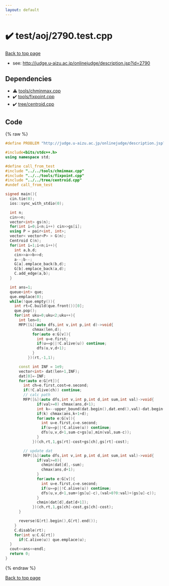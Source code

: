 ```yaml
---
layout: default
---
```


<!-- mathjax config similar to math.stackexchange -->
<script type="text/javascript" async
  src="https://cdnjs.cloudflare.com/ajax/libs/mathjax/2.7.5/MathJax.js?config=TeX-MML-AM_CHTML">
</script>
<script type="text/x-mathjax-config">
  MathJax.Hub.Config({
    TeX: { equationNumbers: { autoNumber: "AMS" }},
    tex2jax: {
      inlineMath: [ ['$','$'] ],
      processEscapes: true
    },
    "HTML-CSS": { matchFontHeight: false },
    displayAlign: "left",
    displayIndent: "2em"
  });
</script>

<script type="text/javascript" src="https://cdnjs.cloudflare.com/ajax/libs/jquery/3.4.1/jquery.min.js"></script>
<script src="https://cdn.jsdelivr.net/npm/jquery-balloon-js@1.1.2/jquery.balloon.min.js" integrity="sha256-ZEYs9VrgAeNuPvs15E39OsyOJaIkXEEt10fzxJ20+2I=" crossorigin="anonymous"></script>
<script type="text/javascript" src="../../../assets/js/copy-button.js"></script>
<link rel="stylesheet" href="../../../assets/css/copy-button.css" />


# :heavy_check_mark: test/aoj/2790.test.cpp


<a href="../../../index.html">Back to top page</a>

* see: <a href="http://judge.u-aizu.ac.jp/onlinejudge/description.jsp?id=2790">http://judge.u-aizu.ac.jp/onlinejudge/description.jsp?id=2790</a>


## Dependencies
* :warning: <a href="../../../library/tools/chminmax.cpp.html">tools/chminmax.cpp</a>
* :heavy_check_mark: <a href="../../../library/tools/fixpoint.cpp.html">tools/fixpoint.cpp</a>
* :heavy_check_mark: <a href="../../../library/tree/centroid.cpp.html">tree/centroid.cpp</a>


## Code
{% raw %}
```cpp
#define PROBLEM "http://judge.u-aizu.ac.jp/onlinejudge/description.jsp?id=2790"

#include<bits/stdc++.h>
using namespace std;

#define call_from_test
#include "../../tools/chminmax.cpp"
#include "../../tools/fixpoint.cpp"
#include "../../tree/centroid.cpp"
#undef call_from_test

signed main(){
  cin.tie(0);
  ios::sync_with_stdio(0);

  int n;
  cin>>n;
  vector<int> gs(n);
  for(int i=0;i<n;i++) cin>>gs[i];
  using P = pair<int, int>;
  vector< vector<P> > G(n);
  Centroid C(n);
  for(int i=1;i<n;i++){
    int a,b,d;
    cin>>a>>b>>d;
    a--;b--;
    G[a].emplace_back(b,d);
    G[b].emplace_back(a,d);
    C.add_edge(a,b);
  }

  int ans=1;
  queue<int> que;
  que.emplace(0);
  while(!que.empty()){
    int rt=C.build(que.front())[0];
    que.pop();
    for(int uku=0;uku<2;uku++){
      int len=0;
      MFP([&](auto dfs,int v,int p,int d)->void{
            chmax(len,d);
            for(auto e:G[v]){
              int u=e.first;
              if(u==p||!C.alive(u)) continue;
              dfs(u,v,d+1);
            }
          })(rt,-1,1);

      const int INF = 1e9;
      vector<int> dat(len+1,INF);
      dat[0]=-INF;
      for(auto e:G[rt]){
        int ch=e.first,cost=e.second;
        if(!C.alive(ch)) continue;
        // calc path
        MFP([&](auto dfs,int v,int p,int d,int sum,int val)->void{
              if(val>=0) chmax(ans,d+1);
              int k=--upper_bound(dat.begin(),dat.end(),val)-dat.begin();
              if(k) chmax(ans,k+1+d);
              for(auto e:G[v]){
                int u=e.first,c=e.second;
                if(u==p||!C.alive(u)) continue;
                dfs(u,v,d+1,sum-c+gs[u],min(val,sum-c));
              }
            })(ch,rt,1,gs[rt]-cost+gs[ch],gs[rt]-cost);

        // update dat
        MFP([&](auto dfs,int v,int p,int d,int sum,int val)->void{
              if(val>=0){
                chmin(dat[d],-sum);
                chmax(ans,d+1);
              }
              for(auto e:G[v]){
                int u=e.first,c=e.second;
                if(u==p||!C.alive(u)) continue;
                dfs(u,v,d+1,sum+(gs[u]-c),(val>0?0:val)+(gs[u]-c));
              }
              chmin(dat[d],dat[d+1]);
            })(ch,rt,1,gs[ch]-cost,gs[ch]-cost);
      }

      reverse(G[rt].begin(),G[rt].end());
    }
    C.disable(rt);
    for(int u:C.G[rt])
      if(C.alive(u)) que.emplace(u);
  }
  cout<<ans<<endl;
  return 0;
}

```
{% endraw %}

<a href="../../../index.html">Back to top page</a>

